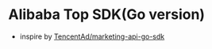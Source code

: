 # Alibaba Top SDK(Go version)
- inspire by [TencentAd/marketing-api-go-sdk](https://github.com/TencentAd/marketing-api-go-sdk)